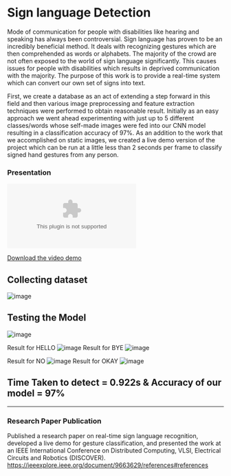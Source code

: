 # Sign language Detection

Mode of communication for people with disabilities like hearing and speaking has always been controversial. Sign language has proven to be an incredibly beneficial method. It deals with recognizing gestures which are then comprehended as words or alphabets. The majority of the crowd are not often exposed to the world of sign language significantly. This causes issues for people with disabilities which results in deprived communication with the majority. The purpose of this work is to provide a real-time system which can convert our own set of signs into text. 

First, we create a database as an act of extending a step forward in this field and then various image preprocessing and feature extraction techniques were performed to obtain reasonable result. Initially as an easy approach we went ahead experimenting with just up to 5 different classes/words whose self-made images were fed into our CNN model resulting in a classification accuracy of 97%. As an addition to the work that we accomplished on static images, we created a live demo version of the project which can be run at a little less than 2 seconds per frame to classify signed hand gestures from any person.

### Presentation
![129.pptx](https://github.com/user-attachments/files/18356455/129.pptx)

[Download the video demo](final_video_1.mp4)

## Collecting dataset
![image](https://user-images.githubusercontent.com/74018041/121787111-e3829c80-cbe1-11eb-9353-f6c4ca2df4b6.png)

## Testing the Model
![image](https://user-images.githubusercontent.com/74018041/121787128-090fa600-cbe2-11eb-8a24-976dc1c79d94.png)



Result for HELLO 
![image](https://user-images.githubusercontent.com/74018041/121787208-6efc2d80-cbe2-11eb-9e0c-16067929a88f.png) 
Result for BYE
![image](https://user-images.githubusercontent.com/74018041/121787219-7cb1b300-cbe2-11eb-8d61-0528aafeef17.png)

Result for NO 
![image](https://user-images.githubusercontent.com/74018041/121787263-b71b5000-cbe2-11eb-93a6-33205e41efeb.png)
Result for OKAY
![image](https://user-images.githubusercontent.com/74018041/121787270-c0a4b800-cbe2-11eb-99b6-4750c0c56c10.png)
  

## Time Taken to detect = 0.922s & Accuracy of our model = 97%
-------------------------------------------------------------------------------------------------------------------------------------------------------------------------------------
### Research Paper Publication 
Published a research paper on real-time sign language recognition, developed a live demo for gesture classification, and presented the work at an IEEE International Conference on Distributed Computing, VLSI, Electrical Circuits and Robotics (DISCOVER).
https://ieeexplore.ieee.org/document/9663629/references#references
